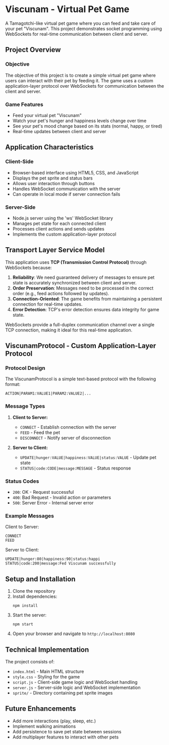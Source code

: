 # Viscunam - Virtual Pet Game

A Tamagotchi-like virtual pet game where you can feed and take care of your pet "Viscunam". This project demonstrates socket programming using WebSockets for real-time communication between client and server.

## Project Overview

### Objective
The objective of this project is to create a simple virtual pet game where users can interact with their pet by feeding it. The game uses a custom application-layer protocol over WebSockets for communication between the client and server.

### Game Features
- Feed your virtual pet "Viscunam"
- Watch your pet's hunger and happiness levels change over time
- See your pet's mood change based on its stats (normal, happy, or tired)
- Real-time updates between client and server

## Application Characteristics

### Client-Side
- Browser-based interface using HTML5, CSS, and JavaScript
- Displays the pet sprite and status bars
- Allows user interaction through buttons
- Handles WebSocket communication with the server
- Can operate in local mode if server connection fails

### Server-Side
- Node.js server using the 'ws' WebSocket library
- Manages pet state for each connected client
- Processes client actions and sends updates
- Implements the custom application-layer protocol

## Transport Layer Service Model

This application uses **TCP (Transmission Control Protocol)** through WebSockets because:

1. **Reliability**: We need guaranteed delivery of messages to ensure pet state is accurately synchronized between client and server.
2. **Order Preservation**: Messages need to be processed in the correct order (e.g., feed actions followed by updates).
3. **Connection-Oriented**: The game benefits from maintaining a persistent connection for real-time updates.
4. **Error Detection**: TCP's error detection ensures data integrity for game state.

WebSockets provide a full-duplex communication channel over a single TCP connection, making it ideal for this real-time application.

## ViscunamProtocol - Custom Application-Layer Protocol

### Protocol Design

The ViscunamProtocol is a simple text-based protocol with the following format:
```
ACTION|PARAM1:VALUE1|PARAM2:VALUE2|...
```

### Message Types

1. **Client to Server:**
   - `CONNECT` - Establish connection with the server
   - `FEED` - Feed the pet
   - `DISCONNECT` - Notify server of disconnection

2. **Server to Client:**
   - `UPDATE|hunger:VALUE|happiness:VALUE|status:VALUE` - Update pet state
   - `STATUS|code:CODE|message:MESSAGE` - Status response

### Status Codes
- `200`: OK - Request successful
- `400`: Bad Request - Invalid action or parameters
- `500`: Server Error - Internal server error

### Example Messages

Client to Server:
```
CONNECT
FEED
```

Server to Client:
```
UPDATE|hunger:80|happiness:90|status:happi
STATUS|code:200|message:Fed Viscunam successfully
```

## Setup and Installation

1. Clone the repository
2. Install dependencies:
   ```
   npm install
   ```
3. Start the server:
   ```
   npm start
   ```
4. Open your browser and navigate to `http://localhost:8080`

## Technical Implementation

The project consists of:
- `index.html` - Main HTML structure
- `style.css` - Styling for the game
- `script.js` - Client-side game logic and WebSocket handling
- `server.js` - Server-side logic and WebSocket implementation
- `sprite/` - Directory containing pet sprite images

## Future Enhancements

- Add more interactions (play, sleep, etc.)
- Implement walking animations
- Add persistence to save pet state between sessions
- Add multiplayer features to interact with other pets 